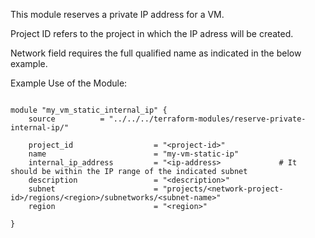 This module reserves a private IP address for a VM.

Project ID refers to the project in which the IP adress will be created.

Network field requires the full qualified name as indicated in the below example.

Example Use of the Module:

```hcl

module "my_vm_static_internal_ip" {
    source          = "../../../terraform-modules/reserve-private-internal-ip/"

    project_id                  = "<project-id>"
    name                        = "my-vm-static-ip"
    internal_ip_address         = "<ip-address>             # It should be within the IP range of the indicated subnet
    description                 = "<description>"
    subnet                      = "projects/<network-project-id>/regions/<region>/subnetworks/<subnet-name>"
    region                      = "<region>"

}

```